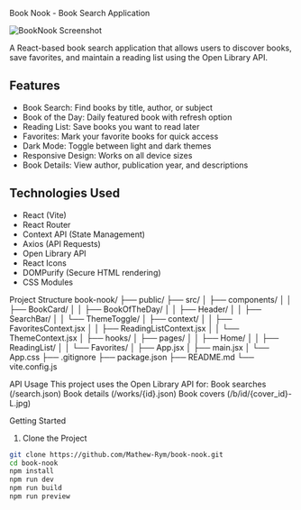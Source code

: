 Book Nook - Book Search Application

![BookNook Screenshot](./public/screenshot.png) <!-- Add a screenshot later -->

A React-based book search application that allows users to discover books, save favorites, and maintain a reading list using the Open Library API.

## Features

- Book Search: Find books by title, author, or subject
- Book of the Day: Daily featured book with refresh option
- Reading List: Save books you want to read later
- Favorites: Mark your favorite books for quick access
- Dark Mode: Toggle between light and dark themes
- Responsive Design: Works on all device sizes
- Book Details: View author, publication year, and descriptions

## Technologies Used

- React (Vite)
- React Router
- Context API (State Management)
- Axios (API Requests)
- Open Library API
- React Icons
- DOMPurify (Secure HTML rendering)
- CSS Modules

Project Structure
book-nook/
├── public/
├── src/
│   ├── components/
│   │   ├── BookCard/
│   │   ├── BookOfTheDay/
│   │   ├── Header/
│   │   ├── SearchBar/
│   │   └── ThemeToggle/
│   ├── context/
│   │   ├── FavoritesContext.jsx
│   │   ├── ReadingListContext.jsx
│   │   └── ThemeContext.jsx
│   ├── hooks/
│   ├── pages/
│   │   ├── Home/
│   │   ├── ReadingList/
│   │   └── Favorites/
│   ├── App.jsx
│   ├── main.jsx
│   └── App.css
├── .gitignore
├── package.json
├── README.md
└── vite.config.js

API Usage
This project uses the Open Library API for:
Book searches (/search.json)
Book details (/works/{id}.json)
Book covers (/b/id/{cover_id}-L.jpg)

Getting Started
1. Clone the Project

```bash
git clone https://github.com/Mathew-Rym/book-nook.git
cd book-nook
npm install
npm run dev
npm run build
npm run preview

